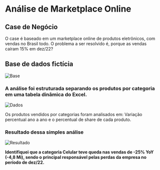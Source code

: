 
# Análise de Marketplace Online

## Case de Negócio

O case é baseado em um marketplace online de produtos eletrônicos, com vendas no Brasil todo. 
O problema a ser resolvido é, porque as vendas caíram 15% em dez/22? 


## Base de dados fictícia

![Base](/estatistica-excel/Marketplace%20Online%20-%20Análise/base_ficticia.png)


### A análise foi estruturada separando os produtos por categoria em uma tabela dinâmica do Excel.

![Dados](/estatistica-excel/Marketplace%20Online%20-%20Análise/dados.png)


Os produtos vendidos por categorias foram analisados em: Variação percentual ano a ano e o percentual de share de cada produto.


### Resultado dessa simples análise

![Resultado](/estatistica-excel/Marketplace%20Online%20-%20Análise/resultado.png)

**Identifiquei que a categoria Celular teve queda nas vendas de -25% YoY (-4,8 Mi), sendo o principal responsável pelas perdas da empresa no período de dez/22.**